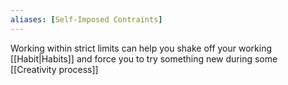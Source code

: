 ```yaml
---
aliases: [Self-Imposed Contraints]
---
```


Working within strict limits can help you shake off your working [[Habit|Habits]] and force you to try something new during some [[Creativity process]]
